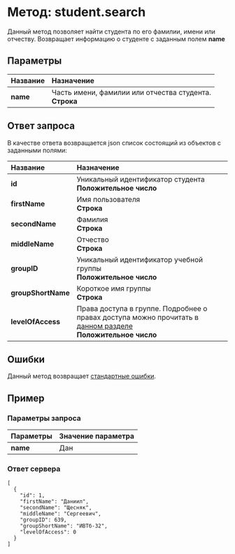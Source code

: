 # Метод: student.search<a name="student.search"></a>

Данный метод позволяет найти студента по его фамилии, имени или отчеству.
Возвращает информацию о студенте с заданным полем **name**

## Параметры
| Название     | Назначение     |
| :------------- | :------------- |
| **name**       | Часть имени, фамилии или отчества студента.  <br>**Строка**

## Ответ запроса
В качестве ответа возвращается json список состоящий из объектов с заданными полями:

| Название        | Назначение     |
| :------------- | :------------- |
| **id**               | Уникальный идентификатор студента<br>**Положительное число**
| **firstName**       | Имя пользователя<br>**Строка**
| **secondName**      | Фамилия<br>**Строка**
| **middleName**      | Отчество<br>**Строка**
| **groupID** | Уникальный идентификатор учебной группы<br>**Положительное число**
| **groupShortName** | Короткое имя группы<br>**Строка**
| **levelOfAccess** | Права доступа в группе. Подробнее о правах доступа можно прочитать в [данном разделе](#levelOfAccess)<br>**Положительное число**


## Ошибки
Данный метод возвращает [стандартные ошибки](#errors).<br>

## Пример

### Параметры запроса
| Параметры | Значение параметра     |
| :------------- | :------------- |
| **name**       | Дан       |

### Ответ сервера

```
[
  {
    "id": 1,
    "firstName": "Даниил",
    "secondName": "Щесняк",
    "middleName": "Сергеевич",
    "groupID": 639,
    "groupShortName": "ИВТб-32",
    "levelOfAccess": 0
  }
]
```
